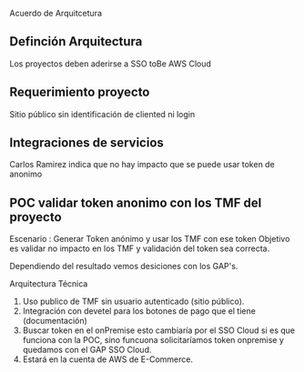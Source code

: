 Acuerdo de Arquitcetura

## Definción Arquitectura
Los proyectos deben aderirse a SSO toBe AWS Cloud

## Requerimiento proyecto
Sitio público sin identificación de cliented ni login

## Integraciones de servicios
Carlos Ramirez indica que no hay impacto que se puede usar token de anonimo

## POC validar token anonimo con los TMF del proyecto
Escenario : Generar Token anónimo y usar los TMF con ese token
Objetivo es validar no impacto en los TMF y validación del token sea correcta.

Dependiendo del resultado vemos desiciones con los GAP's.


Arquitectura Técnica
1. Uso publico de TMF sin usuario autenticado (sitio público).
1. Integración con devetel para los botones de pago que el tiene (documentación)
1. Buscar token en el onPremise esto cambiaría por el SSO Cloud si es que funciona con la POC, sino funcuona solicitaríamos token onpremise y quedamos con el GAP SSO Cloud.
1. Estará en la cuenta de AWS de E-Commerce.